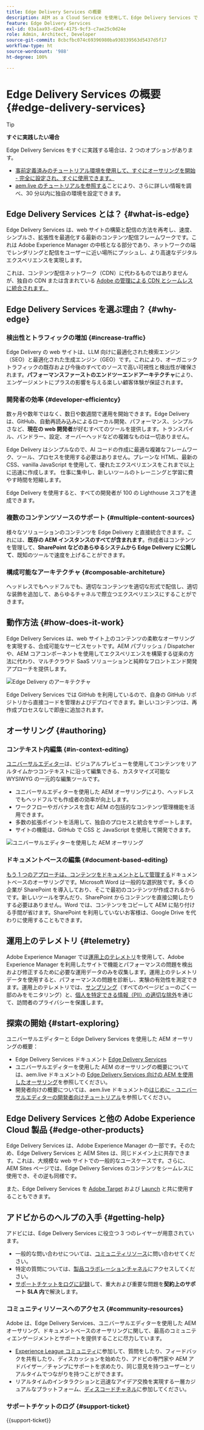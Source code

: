 ```yaml
---
title: Edge Delivery Services の概要
description: AEM as a Cloud Service を使用して、Edge Delivery Services で提供されるパフォーマンスと完璧な Lighthouse スコアを活用する方法について説明します。
feature: Edge Delivery Services
exl-id: 03a1aa93-d2e6-4175-9cf3-c7ae25c0d24e
role: Admin, Architect, Developer
source-git-commit: 8cbcfbc074c69396980ba930339563d5437d5f17
workflow-type: ht
source-wordcount: '988'
ht-degree: 100%

---
```



# Edge Delivery Services の概要 {#edge-delivery-services}

>[!TIP]
>
>**すぐに実践したい場合**
>
>Edge Delivery Services をすぐに実践する場合は、2 つのオプションがあります。
>* [事前定義済みのチュートリアル環境を使用して、すぐにオーサリングを開始 - 完全に設定され、すぐに使用できます。](https://www.aem.live/developer/ue-trial)
>* [aem.live のチュートリアルを参照する](https://www.aem.live/developer/ue-tutorial)ことにより、さらに詳しい情報を調べ、30 分以内に独自の環境を設定できます。

## Edge Delivery Services とは？ {#what-is-edge}

Edge Delivery Services は、web サイトの構築と配信の方法を再考し、速度、シンプルさ、拡張性を最適化する最新のコンテンツ配信フレームワークです。これは Adobe Experience Manager の中核となる部分であり、ネットワークの端でレンダリングと配信をユーザーに近い場所にプッシュし、より高速なデジタルエクスペリエンスを実現します。

これは、コンテンツ配信ネットワーク（CDN）に代わるものではありませんが、独自の CDN または含まれている [Adobe の管理による CDN とシームレスに統合されます。](/help/implementing/dispatcher/cdn.md)

## Edge Delivery Services を選ぶ理由？ {#why-edge}

### 検出性とトラフィックの増加 {#increase-traffic}

Edge Delivery の web サイトは、LLM 向けに最適化された検索エンジン（SEO）と最適化された生成エンジン（GEO）です。これにより、オーガニックトラフィックの既存および今後のすべてのソースで高い可視性と検出性が確保されます。**パフォーマンスファーストのエンドツーエンドアーキテクチャ**&#x200B;により、エンゲージメントにプラスの影響を与える楽しい顧客体験が保証されます。

### 開発者の効率 {#developer-efficientcy}

数ヶ月や数年ではなく、数日や数週間で運用を開始できます。Edge Delivery は、GitHub、自動再読み込みによるローカル開発、パフォーマンス、シンプルさなど、**現在の web 開発者**&#x200B;が好むすべてのツールを提供します。トランスパイル、バンドラー、設定、オーバーヘッドなどの複雑なものは一切ありません。

Edge Delivery はシンプルなので、AI コードの作成に最適な複雑なフレームワーク、ツール、プロセスを使用する必要はありません。プレーンな HTML、最新の CSS、vanilla JavaScript を使用して、優れたエクスペリエンスをこれまで以上に迅速に作成します。 仕事に集中し、新しいツールのトレーニングと学習に費やす時間を短縮します。

Edge Delivery を使用すると、すべての開発者が 100 の Lighthouse スコアを達成できます。

### 複数のコンテンツソースのサポート {#multiple-content-sources}

様々なソリューションのコンテンツを Edge Delivery と直接統合できます。これには、**既存の AEM インスタンスのすべてが含まれます**。作成者はコンテンツを管理して、**SharePoint などのあらゆるシステムから Edge Delivery に公開して**、既知のツールで速度を上げることができます。

### 構成可能なアーキテクチャ {#composable-architeture}

ヘッドレスでもヘッドフルでも、適切なコンテンツを適切な形式で配信し、適切な装飾を追加して、あらゆるチャネルで際立つエクスペリエンスにすることができます。

## 動作方法 {#how-does-it-work}

Edge Delivery Services は、web サイト上のコンテンツの柔軟なオーサリングを実現する、合成可能なサービスセットです。AEM パブリッシュ / Dispatcher や、AEM コアコンポーネントを使用してエクスペリエンスを構築する従来の方法に代わり、マルチクラウド SaaS ソリューションと純粋なフロントエンド開発アプローチを提供します。

![Edge Delivery のアーキテクチャ](assets/aem-with-eds-architecture.png)

Edge Delivery Services では GitHub を利用しているので、自身の GitHub リポジトリから直接コードを管理およびデプロイできます。新しいコンテンツは、再作成プロセスなしで即座に追加されます。

## オーサリング {#authoring}

### コンテキスト内編集 {#in-context-editing}

[ユニバーサルエディター](/help/implementing/universal-editor/introduction.md)は、ビジュアルプレビューを使用してコンテンツをリアルタイムかつコンテキストに沿って編集できる、カスタマイズ可能な WYSIWYG の一元的な編集ツールです。

* ユニバーサルエディターを使用した AEM オーサリングにより、ヘッドレスでもヘッドフルでも作成者の効率が向上します。
* ワークフローやガバナンスを含む AEM の包括的なコンテンツ管理機能を活用できます。
* 多数の拡張ポイントを活用して、独自のプロセスと統合をサポートします。
* サイトの機能は、GitHub で CSS と JavaScript を使用して開発できます。

![ユニバーサルエディターを使用した AEM オーサリング](assets/wysiwyg-authoring.png)

### ドキュメントベースの編集 {#document-based-editing}

[もう 1 つのアプローチは、コンテンツをドキュメントとして管理する](https://www.aem.live/docs/authoring)ドキュメントベースのオーサリングです。Microsoft Word は一般的な選択肢です。多くの企業が SharePoint を導入しており、そこで最初のコンテンツが作成されるからです。新しいツールを学んだり、SharePoint からコンテンツを直接公開したりする必要はありません。Word では、コンテンツをコピーして AEM に貼り付ける手間が省けます。SharePoint を利用していないお客様は、Google Drive を代わりに使用することもできます。

## 運用上のテレメトリ {#telemetry}

Adobe Experience Manager では[運用上のテレメトリ](https://www.aem.live/docs/operational-telemetry)を使用して、Adobe Experience Manager を利用したサイトで機能とパフォーマンスの問題を検出および修正するために必要な運用データのみを収集します。運用上のテレメトリデータを使用すると、パフォーマンスの問題を診断し、実験の有効性を測定できます。運用上のテレメトリでは、[サンプリング](https://www.aem.live/docs/operational-telemetry#operational-telemetry-data-is-sampled)（すべてのページビューのごく一部のみをモニタリング）と、[個人を特定できる情報（PII）の適切な除外](https://www.aem.live/docs/operational-telemetry#what-data-is-being-collected)を通じて、訪問者のプライバシーを保護します。

## 探索の開始 {#start-exploring}

ユニバーサルエディターと Edge Delivery Services を使用した AEM オーサリングの概要：

* Edge Delivery Services ドキュメント [Edge Delivery Services](https://www.aem.live)
* ユニバーサルエディターを使用した AEM のオーサリングの概要については、aem.live ドキュメントの [Edge Delivery Services 向けの AEM を使用したオーサリング](https://www.aem.live/docs/aem-authoring)を参照してください。
* 開発者向けの概要については、aem.live ドキュメントの[はじめに - ユニバーサルエディターの開発者向けチュートリアル](https://www.aem.live/developer/ue-tutorial)を参照してください。

## Edge Delivery Services と他の Adobe Experience Cloud 製品 {#edge-other-products}

Edge Delivery Services は、Adobe Experience Manager の一部です。そのため、Edge Delivery Services と AEM Sites は、同じドメイン上に共存できます。これは、大規模な web サイトでの一般的なユースケースです。さらに、AEM Sites ページでは、Edge Delivery Services のコンテンツをシームレスに使用でき、その逆も同様です。

また、Edge Delivery Services を [Adobe Target](https://www.aem.live/developer/target-integration) および [Launch](https://experienceleague.adobe.com/ja/docs/experience-platform/tags/home) と共に使用することもできます。

## アドビからのヘルプの入手 {#getting-help}

アドビには、Edge Delivery Services に役立つ 3 つのレイヤーが用意されています。

* 一般的な問い合わせについては、[コミュニティリソース](#community-resources)に問い合わせてください。
* 特定の質問については、[製品コラボレーションチャネル](#collaboration-channel)にアクセスしてください。
* [サポートチケットをログに記録](#support-ticket)して、重大および重要な問題を&#x200B;**契約上のサポート SLA 内**&#x200B;で解決します。

### コミュニティリソースへのアクセス {#community-resources}

Adobe は、Edge Delivery Services、ユニバーサルエディターを使用した AEM オーサリング、ドキュメントベースのオーサリングに関して、最高のコミュニティエンゲージメントとサポートを提供することに尽力しています。

* [Experience League コミュニティ](https://adobe.ly/3Q6kTKl)に参加して、質問をしたり、フィードバックを共有したり、ディスカッションを始めたり、アドビの専門家や AEM アドバイザー／チャンプにサポートを求めたり、同じ意見を持つユーザーとリアルタイムでつながりを持つことができます。
* リアルタイムのインタラクションと迅速なアイデア交換を実現する一層カジュアルなプラットフォーム、[ディスコードチャネル](https://discord.gg/aem-live)に参加してください。

### サポートチケットのログ {#support-ticket}

{{support-ticket}}
